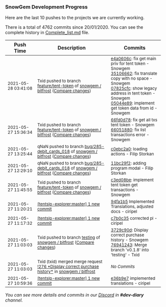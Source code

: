 
### SnowGem Development Progress

Here are the last 10 pushes to the projects we are currently working.

There is a total of 4762 commits since 20/01/2020. You can see the complete history in
 [Complete_list.md](Complete_list.md) file.

| Push Time | Description | Commits |
| --- | --- | --- |
| <sub>2021-05-28 03:41:08</sub> | <sub>Txid pushed to branch [feature/tent\-token](https://gitlab.com/snowgem/bitfrost/commits/feature/tent-token) of [snowgem / bitfrost](https://gitlab.com/snowgem/bitfrost) ([Compare changes](https://gitlab.com/snowgem/bitfrost/compare/66051880f0d38fb781ff3e76c98c1787bfa1648a...05044e89ba6bbaee9a73b14f5c775a95ffd4afe4))</sub> | <sub>[e4a0606c](https://gitlab.com/snowgem/bitfrost/-/commit/e4a0606c1bcf1c8cfdf752fdf597b5344d7cb848): fix get main priv for tent token - Snowgem<br>[35106662](https://gitlab.com/snowgem/bitfrost/-/commit/3510666206c83f5652740c65961d369bf8544839): fix translate copy with no space - Snowgem<br>[07825cfc](https://gitlab.com/snowgem/bitfrost/-/commit/07825cfc473e6ae146c3846c060fd0524c331fa4): show legacy address in tent token - Snowgem<br>[05044e89](https://gitlab.com/snowgem/bitfrost/-/commit/05044e89ba6bbaee9a73b14f5c775a95ffd4afe4): implement get token data from id - Snowgem</sub> |
| <sub>2021-05-27 15:36:34</sub> | <sub>Txid pushed to branch [feature/tent\-token](https://gitlab.com/snowgem/bitfrost/commits/feature/tent-token) of [snowgem / bitfrost](https://gitlab.com/snowgem/bitfrost) ([Compare changes](https://gitlab.com/snowgem/bitfrost/compare/c3ed08bef2666f615c20969b9e64175f7e35b28e...66051880f0d38fb781ff3e76c98c1787bfa1648a))</sub> | <sub>[66fd0d78](https://gitlab.com/snowgem/bitfrost/-/commit/66fd0d784bdf62efe20d4678da72c5f5e921cefe): fix get all txs tent token - Snowgem<br>[66051880](https://gitlab.com/snowgem/bitfrost/-/commit/66051880f0d38fb781ff3e76c98c1787bfa1648a): fix list transactions error - Snowgem</sub> |
| <sub>2021-05-27 13:25:44</sub> | <sub>qNaN pushed to branch [bug/285\-debit\_cards\_018](https://gitlab.com/snowgem/bitfrost/commits/bug/285-debit_cards_018) of [snowgem / bitfrost](https://gitlab.com/snowgem/bitfrost) ([Compare changes](https://gitlab.com/snowgem/bitfrost/compare/11bc29f2534a0ec69e8f51e61cc991030b16e375...c0ebc2a0b9b03158c16d03c04fe91cad6693cc39))</sub> | <sub>[c0ebc2a0](https://gitlab.com/snowgem/bitfrost/-/commit/c0ebc2a0b9b03158c16d03c04fe91cad6693cc39): loading actions - Filip Storkan</sub> |
| <sub>2021-05-27 12:29:10</sub> | <sub>qNaN pushed to branch [bug/285\-debit\_cards\_018](https://gitlab.com/snowgem/bitfrost/commits/bug/285-debit_cards_018) of [snowgem / bitfrost](https://gitlab.com/snowgem/bitfrost) ([Compare changes](https://gitlab.com/snowgem/bitfrost/compare/9df9211d304a1c6581bbfa81e6ed7fcbed062dd6...11bc29f2534a0ec69e8f51e61cc991030b16e375))</sub> | <sub>[11bc29f2](https://gitlab.com/snowgem/bitfrost/-/commit/11bc29f2534a0ec69e8f51e61cc991030b16e375): adding program modal - Filip Storkan</sub> |
| <sub>2021-05-27 11:45:55</sub> | <sub>Txid pushed to branch [feature/tent\-token](https://gitlab.com/snowgem/bitfrost/commits/feature/tent-token) of [snowgem / bitfrost](https://gitlab.com/snowgem/bitfrost) ([Compare changes](https://gitlab.com/snowgem/bitfrost/compare/db099a59990c517b5000c23430b291c35355e19a...c3ed08bef2666f615c20969b9e64175f7e35b28e))</sub> | <sub>[c3ed08be](https://gitlab.com/snowgem/bitfrost/-/commit/c3ed08bef2666f615c20969b9e64175f7e35b28e): implement tent token get transactions - Snowgem</sub> |
| <sub>2021-05-27 11:20:21</sub> | <sub>[[tentslp-explorer:master] 1 new commit](https://github.com/TENTSLP/tentslp-explorer/commit/94fa1b5965ca1573887c383517fd2a6d869ae49b)</sub> | <sub>[94fa1b5](https://github.com/TENTSLP/tentslp-explorer/commit/94fa1b5965ca1573887c383517fd2a6d869ae49b) Implemented Translations, adjusted docs - ciripel</sub> |
| <sub>2021-05-27 11:17:32</sub> | <sub>[[tentslp-explorer:master] 1 new commit](https://github.com/TENTSLP/tentslp-explorer/commit/c7b0c3577f47279e8f36b8b58427bc5f7c66fc19)</sub> | <sub>[c7b0c35](https://github.com/TENTSLP/tentslp-explorer/commit/c7b0c3577f47279e8f36b8b58427bc5f7c66fc19) corrected pl - ciripel</sub> |
| <sub>2021-05-27 11:03:03</sub> | <sub>Txid pushed to branch [testing](https://gitlab.com/snowgem/bitfrost/commits/testing) of [snowgem / bitfrost](https://gitlab.com/snowgem/bitfrost) ([Compare changes](https://gitlab.com/snowgem/bitfrost/compare/3eee3539175aa1f7db4cfd0f170244ba7ed5d5c2...76941243e94b3184d226461074c706886706d892))</sub> | <sub>[3729c90d](https://gitlab.com/snowgem/bitfrost/-/commit/3729c90d36a867bedb86c5eb743fe422a30736e3): Display correct purchase history - Snowgem<br>[76941243](https://gitlab.com/snowgem/bitfrost/-/commit/76941243e94b3184d226461074c706886706d892): Merge branch 'v0.1.8' into 'testing' - Txid</sub> |
| <sub>2021-05-27 11:03:03</sub> | <sub>Txid (txid) merged merge request [\!276 \*Display correct purchase history\*](https://gitlab.com/snowgem/bitfrost/-/merge_requests/276) in [snowgem / bitfrost](https://gitlab.com/snowgem/bitfrost)</sub> | <sub>_No Commits_</sub> |
| <sub>2021-05-27 10:59:36</sub> | <sub>[[tentslp-explorer:master] 1 new commit](https://github.com/TENTSLP/tentslp-explorer/commit/e36b9e7cef6fffbc9ef49129ad77320b805f4006)</sub> | <sub>[e36b9e7](https://github.com/TENTSLP/tentslp-explorer/commit/e36b9e7cef6fffbc9ef49129ad77320b805f4006) implemented translations - ciripel</sub> |

_You can see more details and commits in our [Discord](https://discord.gg/zumGnbg) in **#dev-diary** channel._
